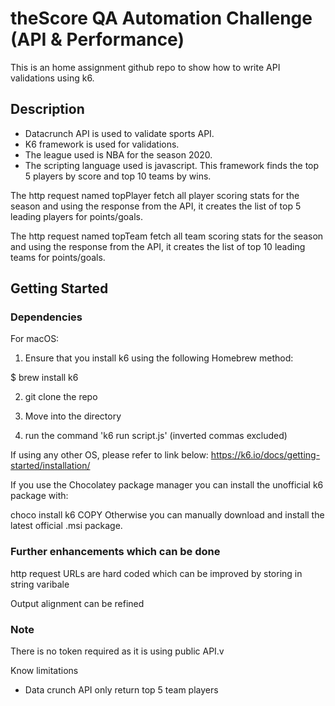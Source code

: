 # theScore QA Automation Challenge (API & Performance)

This is an home assignment github repo to show how to write API validations using k6.

## Description

- Datacrunch API is used to validate sports API. 
- K6 framework is used for validations.
- The league used is NBA for the season 2020. 
- The scripting language used is javascript. This framework finds the top 5 players by score and top 10 teams by wins.

The http request named topPlayer fetch all player scoring stats for the season and using the response from the API, it creates the list of top 5 leading players for points/goals.

The http request named topTeam fetch all team scoring stats for the season and using the response from the API, it creates the list of top 10 leading teams for points/goals.

## Getting Started

### Dependencies

For macOS:

1. Ensure that you install k6 using the following
Homebrew method:

  $ brew install k6

2. git clone the repo

3. Move into the directory

4. run the command 'k6 run script.js' (inverted commas excluded)

If using any other OS, please refer to link below:
https://k6.io/docs/getting-started/installation/

If you use the Chocolatey package manager you can install the unofficial k6 package with:

choco install k6
COPY
Otherwise you can manually download and install the latest official .msi package.

### Further enhancements which can be done

http request URLs are hard coded which can be improved by storing in string varibale

Output alignment can be refined

### Note
There is no token required as it is using public API.v

Know limitations
- Data crunch API only return top 5 team players 

